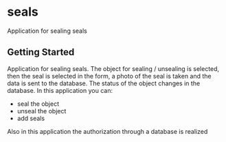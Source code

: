# seals 

Application for sealing seals 
## Getting Started

Application for sealing seals.
The object for sealing / unsealing is selected, then the seal is selected in the form, a photo of the seal is taken and the data is sent to the database.
The status of the object changes in the database.
In this application you can:
- seal the object
- unseal the object
- add seals

Also in this application the authorization through a database is realized

